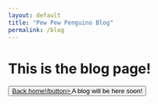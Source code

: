 ```yaml
---
layout: default
title: "Pew Pew Penguino Blog"
permalink: /blog
---
```

# This is the blog page!
<a href="https://henley-high-school.github.io/">
  <button>Back home!/button>
</a>
A blog will be here soon!
